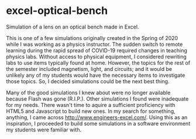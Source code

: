# excel-optical-bench
Simulation of a lens on an optical bench made in Excel.

This is one of a few simulations originally created in the Spring of 2020 while I was working as a physics instructor. The sudden switch to remote learning during the rapid spread of COVID-19 required changes in teaching physics labs. Without access to physical equipment, I considered rewriting labs to use items typically found at home. However, the topics for the rest of the semester included magnetism, light, and circuits; and it would be unlikely any of my students would have the necessary items to investigate those topics. So, I decided simulations could be the next best thing.

Many of the good simulations I knew about were no longer available because Flash was gone (R.I.P.). Other simulations I found were inadequate for my needs. There wasn't time to aquire a sufficient proficiency with HTML5 and Javascript to build new ones. In my search for something, anything, I came across http://www.engineers-excel.com/. Using this as an inspiration, I proceeded to build some simulations in a software environment my students were familiar with.
